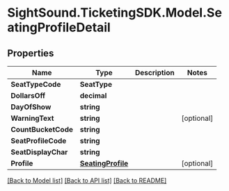 # SightSound.TicketingSDK.Model.SeatingProfileDetail

## Properties

Name | Type | Description | Notes
------------ | ------------- | ------------- | -------------
**SeatTypeCode** | **SeatType** |  | 
**DollarsOff** | **decimal** |  | 
**DayOfShow** | **string** |  | 
**WarningText** | **string** |  | [optional] 
**CountBucketCode** | **string** |  | 
**SeatProfileCode** | **string** |  | 
**SeatDisplayChar** | **string** |  | 
**Profile** | [**SeatingProfile**](SeatingProfile.md) |  | [optional] 

[[Back to Model list]](../README.md#documentation-for-models) [[Back to API list]](../README.md#documentation-for-api-endpoints) [[Back to README]](../README.md)

